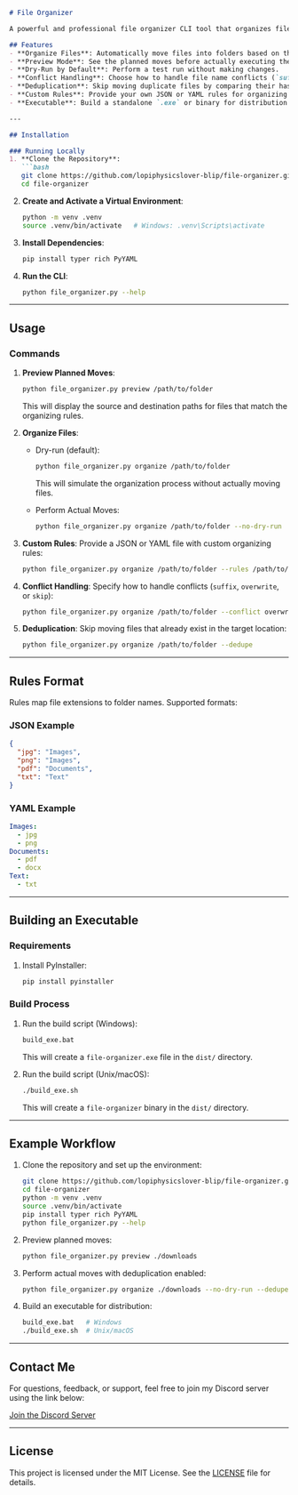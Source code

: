 ```markdown
# File Organizer

A powerful and professional file organizer CLI tool that organizes files into folders based on their extensions. It supports dry-run mode, conflict resolution strategies, deduplication, and can be built into a standalone executable.

## Features
- **Organize Files**: Automatically move files into folders based on their extensions.
- **Preview Mode**: See the planned moves before actually executing them.
- **Dry-Run by Default**: Perform a test run without making changes.
- **Conflict Handling**: Choose how to handle file name conflicts (`suffix`, `overwrite`, or `skip`).
- **Deduplication**: Skip moving duplicate files by comparing their hashes.
- **Custom Rules**: Provide your own JSON or YAML rules for organizing files.
- **Executable**: Build a standalone `.exe` or binary for distribution.

---

## Installation

### Running Locally
1. **Clone the Repository**:
   ```bash
   git clone https://github.com/lopiphysicslover-blip/file-organizer.git
   cd file-organizer
   ```

2. **Create and Activate a Virtual Environment**:
   ```bash
   python -m venv .venv
   source .venv/bin/activate   # Windows: .venv\Scripts\activate
   ```

3. **Install Dependencies**:
   ```bash
   pip install typer rich PyYAML
   ```

4. **Run the CLI**:
   ```bash
   python file_organizer.py --help
   ```

---

## Usage

### Commands
1. **Preview Planned Moves**:
   ```bash
   python file_organizer.py preview /path/to/folder
   ```
   This will display the source and destination paths for files that match the organizing rules.

2. **Organize Files**:
   - Dry-run (default):
     ```bash
     python file_organizer.py organize /path/to/folder
     ```
     This will simulate the organization process without actually moving files.

   - Perform Actual Moves:
     ```bash
     python file_organizer.py organize /path/to/folder --no-dry-run
     ```

3. **Custom Rules**:
   Provide a JSON or YAML file with custom organizing rules:
   ```bash
   python file_organizer.py organize /path/to/folder --rules /path/to/rules.json
   ```

4. **Conflict Handling**:
   Specify how to handle conflicts (`suffix`, `overwrite`, or `skip`):
   ```bash
   python file_organizer.py organize /path/to/folder --conflict overwrite
   ```

5. **Deduplication**:
   Skip moving files that already exist in the target location:
   ```bash
   python file_organizer.py organize /path/to/folder --dedupe
   ```

---

## Rules Format
Rules map file extensions to folder names. Supported formats:

### JSON Example
```json
{
  "jpg": "Images",
  "png": "Images",
  "pdf": "Documents",
  "txt": "Text"
}
```

### YAML Example
```yaml
Images:
  - jpg
  - png
Documents:
  - pdf
  - docx
Text:
  - txt
```

---

## Building an Executable

### Requirements
1. Install PyInstaller:
   ```bash
   pip install pyinstaller
   ```

### Build Process
1. Run the build script (Windows):
   ```bash
   build_exe.bat
   ```
   This will create a `file-organizer.exe` file in the `dist/` directory.

2. Run the build script (Unix/macOS):
   ```bash
   ./build_exe.sh
   ```
   This will create a `file-organizer` binary in the `dist/` directory.

---

## Example Workflow

1. Clone the repository and set up the environment:
   ```bash
   git clone https://github.com/lopiphysicslover-blip/file-organizer.git
   cd file-organizer
   python -m venv .venv
   source .venv/bin/activate
   pip install typer rich PyYAML
   python file_organizer.py --help
   ```

2. Preview planned moves:
   ```bash
   python file_organizer.py preview ./downloads
   ```

3. Perform actual moves with deduplication enabled:
   ```bash
   python file_organizer.py organize ./downloads --no-dry-run --dedupe
   ```

4. Build an executable for distribution:
   ```bash
   build_exe.bat   # Windows
   ./build_exe.sh  # Unix/macOS
   ```

---

## Contact Me
For questions, feedback, or support, feel free to join my Discord server using the link below:

[Join the Discord Server](https://discord.com/invite/SqyFzxZdjH)

---

## License
This project is licensed under the MIT License. See the [LICENSE](./LICENSE) file for details.
